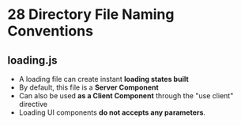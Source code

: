 # 28 Directory File Naming Conventions

## loading.js
- A loading file can create instant **loading states built**
- By default, this file is a **Server Component**
- Can also be used **as a Client Component** through the "use client" directive
- Loading UI components **do not accepts any parameters**.